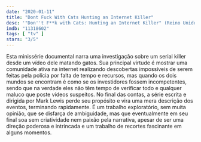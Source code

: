 ```yaml
---
date: "2020-01-11"
title: "Dont Fuck With Cats Hunting an Internet Killer"
desc: '"Don''t F**k with Cats: Hunting an Internet Killer" (Reino Unido e EUA, 2019), escrito por Mark Lewis, dirigido por Mark Lewis, com Deanna Thompson, John Green e Claudette Hamlin.'
imdb: "11318602"
tags: [ "tv" ]
stars: "3/5"
---
```

Esta minissérie documental narra uma investigação sobre um serial killer desde um vídeo dele matando gatos. Sua principal virtude é mostrar uma comunidade ativa na internet realizando descobertas impossíveis de serem feitas pela polícia por falta de tempo e recursos, mas quando os dois mundos se encontram é como se os investidores fossem incompetentes, sendo que na verdade eles não têm tempo de verificar todo e qualquer maluco que poste vídeos suspeitos. No final das contas, a série escrita e dirigida por Mark Lewis perde seu propósito e vira uma mera descrição dos eventos, terminando rapidamente. É um trabalho exploratório, sem muita opinião, que se disfarça de ambiguidade, mas que eventualmente em seu final soa sem criatividade nem paixão pela narrativa, apesar de ser uma direção poderosa e intrincada e um trabalho de recortes fascinante em alguns momentos.
